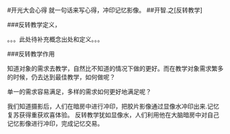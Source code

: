 #开光大会心得
就一句话来写心得，冲印记忆影像。
##开智.之[反转教学]

###反转教学定义，

。。。此处待补充概念出处和定义。。。

###反转教学作用

知道对象的需求去教学，自然比不知道的情况下做的更好。而在教学对象需求繁多的时候，仍去达到最佳教学，如何做呢？

单一的需求容易满足，多样的需求如何更好地满足呢？

我们知道摄影后，人们在暗房中进行冲印，把胶片影像通过显像水冲印出来.记忆复苏获得重获欢喜体验。
反转教学犹如显像水，人们利用他在大脑暗房中对自己记忆影像进行冲印，完成记忆交易。
